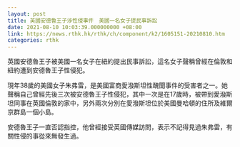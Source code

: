 ```yaml
---
layout: post
title: 英國安德魯王子涉性侵事件　美國一名女子提民事訴訟
date: 2021-08-10 10:03:39.000000000 +08:00
link: https://news.rthk.hk/rthk/ch/component/k2/1605151-20210810.htm
categories: rthk
---
```


英國安德魯王子被美國一名女子在紐約提出民事訴訟，這名女子聲稱曾經在倫敦和紐約遭到安德魯王子性侵犯。

現年38歲的美國女子朱弗雷，是美國富商愛潑斯坦性醜聞事件的受害者之一。她聲稱自己曾經先後三次被安德魯王子性侵犯，其中一次是在17歲時，被帶到愛潑斯坦同事在英國倫敦的家中，另外兩次分別在愛潑斯坦位於美國曼哈頓的住所及維爾京群島一個小島。

安德魯王子一直否認指控，他曾經接受英國傳媒訪問，表示不記得見過朱弗雷，有關性侵的事從來無發生過。
